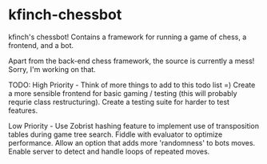 kfinch-chessbot
===============

kfinch's chessbot! Contains a framework for running a game of chess, a frontend, and a bot.

Apart from the back-end chess framework, the source is currently a mess! Sorry, I'm working on that.

TODO:
High Priority -
  Think of more things to add to this todo list  =)
  Create a more sensible frontend for basic gaming / testing (this will probably requrie class restructuring).
  Create a testing suite for harder to test features.

Low Priority - 
  Use Zobrist hashing feature to implement use of transposition tables during game tree search.
  Fiddle with evaluator to optimize performance.
  Allow an option that adds more 'randomness' to bots moves.
  Enable server to detect and handle loops of repeated moves.
